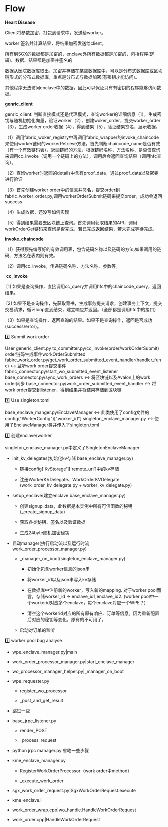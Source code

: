 # Flow

**Heart Disease**

Client将参数加密，打包到请求中，发送给worker。

worker 签名并计算结果，将结果加密发送给client。

所有到SGX的数据都是加密的，enclave外所有数据都是加密的，包括程序(逻辑)、数据、结果都是加密并签名的

数据从医院数据库取出，加密并存储在某些数据库中，可以是分布式数据库或区块链形式的分布式数据库，重点是分布式与数据加密(有密钥才能访问)。

其他程序无法访问enclave中的数据，因此可以保证只有有密钥的程序能够访问数据。

**genric_client**

genric_client: 判断直接模式还是代理模式，查询worker的详细信息（1），生成密钥与随机初始化向量，验证worker（2），创建woker_order，提交worker_order（3），生成worker order收据（4），得到结果（5），验证结果签名，展示收据。

（1）调用fabric_woker_registry中再调用fabric_wrapper的invoke_chaincode来使用worker链码的workerRetrieve方法。首先判断chaincode_name是否有效（有一个有效链码表），返回链码的方法，根据链码名称、方法名称、是否仅查询来调用cc_invoke（调用一个链码上的方法），调用后会返回查询结果（调用hfc查询）。

（2）查询worker时返回的details中含有proof_data，通过proof_data以及密钥进行验证

（3）首先创建worker order中的信息并签名，提交order到fabric_worker_order.py,调用workerOrderSubmit链码来提交order，成功会返回success

（4）生成收据，还没写如何实现

（5）得到结果需要去区块链上查询。首先调用获取结果的API，调用workOrderGet链码来查询是否完成，若已完成返回结果，若未完成等待完成。

**invoke_chaincode**

（1）获得预先编写好的有效调用表，包含链码名称以及链码的方法.如果调用的链码、方法名在表内则有效。

（2）调用cc_invoke，传递链码名称、方法名称、参数等。

​ **cc_invoke**

​ [1] 如果是查询操作，直接调用cc_query并调用hfc中的chaincode_query，返回结果。

​ [2] 如果不是查询操作，先获取背书，生成事务提交请求，创建事务上下文，提交交易请求，循环loop直到结束，建立响应并返回。（全部都是调用hfc中的接口）

（3）如果是查询操作，返回查询的结果。如果不是查询操作，返回是否成功(success/error)。

:one: Submit work order

User
generic_client.py
tx_committer.py/cc_invoke(order/workOrderSubmit)
order链码生成事件workOrderSubmitted
fabirc_work_order.py/get_work_order_submitted_event_handler(handler_func)   :left_right_arrow:   监听work order提交事件​
fabric_connector.py/start_wo_submitted_event_listener 
base_connector.py/sync_work_orders    :left_right_arrow:  将区块链以及Avalon上的work order同步
base_connector.py/work_order_submitted_event_handler  :left_right_arrow:   将work order提交到listener，得到结果并将结果存储到区块链

:two: Use singleton.toml

base_enclave_manger.py/EnclaveManager  :left_right_arrow:  此类使用了config文件的config("WorkerConfig")["worker_id"]
singleton_enclave_manager.py  :left_right_arrow:  使用了EnclaveManager类并传入了singleton.toml

:three: 创建enclave/worker

singleton_enclave_manager.py中定义了SingletonEnclaveManager

* init_kv_delegates(初始化kv存储 base_enclave_manager.py)
  
  * 链接config['KvStorage']['remote_url']中的kv存储 
  
  * 注册WorkerKVDelegate、WorkOrderKVDelegate (work_order_kv_delegate.py + worker_kv_delegate.py)

* setup_enclave(建立enclave base_enclave_manager.py)
  
  * 创建signup_data，此数据是本实例中所有可信函数的秘钥(_create_signup_data)
  
  * 获取各类秘钥、签名以及验证数据
  
  * 生成24byte随机加密秘钥

* 启动manager(执行启动流以及运行时流 work_order_processor_manager.py)
  
  * _manager_on_boot(singleton_enclave_manager.py)
    
    * 初始化包含worker信息的json串
    
    * 将worker_id以及json串写入kv存储
    
    * 在数据库中注册新的worker，写入新的mapping. 对于worker pool而言，存储worker_id -> enclave_id1,enclave_id2. (worker pool中一个workerid对应多个enclave，每个enclave对应一个WPE？)
    
    * 清空这个workerid对应的所有原有响应、订单等信息。因为重新配置后对应的秘钥等变化，原有的不可用了。
  
  * 启动对订单的监听

:four: worker pool bug analyse

* wpe_enclave_manager.py|main

* work_order_processor_manager.py|start_enclave_manager

* wo_processor_manager_helper.py|_manager_on_boot

* wpe_requester.py
  
  * register_wo_processor
  
  * _post_and_get_result

* 跳过一些

* base_jrpc_listener.py
  
  * render_POST
  
  * _process_request

* python jrpc manager.py 省略一些步骤

* kme_enclave_manager.py
  
  * RegisterWorkOrderProcessor（work order中method）
  
  * _execute_work_order

* sgx_work_order_request.py|SgxWorkOrderRequest.execute

* kme_enclave.i

* work_order_wrap.cpp|wo_handle.HandleWorkOrderRequest

* work_order.cpp|HandleWorkOrderRequest